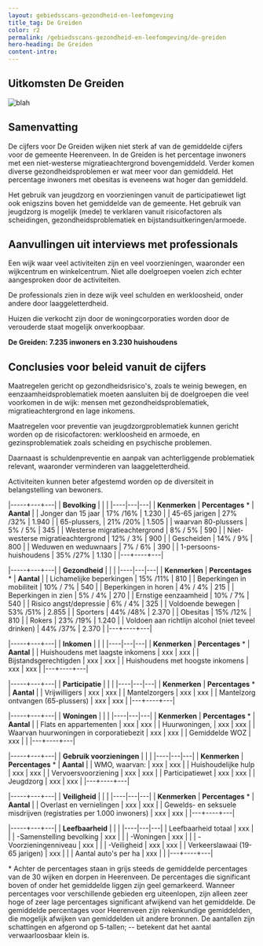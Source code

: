 ```yaml
---
layout: gebiedsscans-gezondheid-en-leefomgeving
title_tag: De Greiden
color: r2
permalink: /gebiedsscans-gezondheid-en-leefomgeving/de-greiden
hero-heading: De Greiden
content-intro:
---
```

## Uitkomsten De Greiden

![blah](/uploads/Grafieken_Gebiedsscans_Wijken-01.png)

## Samenvatting

De cijfers voor De Greiden wijken niet sterk af van de gemiddelde cijfers voor de gemeente Heerenveen. In de Greiden is het percentage inwoners met een niet-westerse migratieachtergrond bovengemiddeld. Verder komen diverse gezondheidsproblemen er wat meer voor dan gemiddeld. Het percentage inwoners met obesitas is eveneens wat hoger dan gemiddeld.

Het gebruik van jeugdzorg en voorzieningen vanuit de participatiewet ligt ook enigszins boven het gemiddelde van de gemeente. Het gebruik van jeugdzorg is mogelijk (mede) te verklaren vanuit risicofactoren als scheidingen, gezondheidsproblematiek en bijstandsuitkeringen/armoede.

## Aanvullingen uit interviews met professionals

Een wijk waar veel activiteiten zijn en veel voorzieningen, waaronder een wijkcentrum en winkelcentrum. Niet alle doelgroepen voelen zich echter aangesproken door de activiteiten.

De professionals zien in deze wijk veel schulden en werkloosheid, onder andere door laaggeletterdheid.

Huizen die verkocht zijn door de woningcorporaties worden door de verouderde staat mogelijk onverkoopbaar.

**De Greiden: 7.235 inwoners en 3.230 huishoudens**

## Conclusies voor beleid vanuit de cijfers

Maatregelen gericht op gezondheidsrisico's, zoals te weinig bewegen, en eenzaamheidsproblematiek moeten aansluiten bij de doelgroepen die veel voorkomen in de wijk: mensen met gezondheidsproblematiek, migratieachtergrond en lage inkomens.

Maatregelen voor preventie van jeugdzorgproblematiek kunnen gericht worden op de risicofactoren: werkloosheid en armoede, en gezinsproblematiek zoals scheiding en psychische problemen.

Daarnaast is schuldenpreventie en aanpak van achterliggende problematiek relevant, waaronder verminderen van laaggeletterdheid.

Activiteiten kunnen beter afgestemd worden op de diversiteit in belangstelling van bewoners.

|-----+---+---|
|  **Bevolking**  |  |    |
|----|---|---|
| **Kenmerken**                                       | **Percentages** * | **Aantal** |
| Jonger dan 15 jaar                                  | 17% /16%          | 1.230    |
| 45-65 jarigen                                       | 27% /32%         |  1.940   |
| 65-plussers,                                        |  21% /20%    |  1.505   |
| waarvan 80-plussers                                 | 5% / 5%      |  345   |
| Westerse migratieachtergrond                        |  8% / 5%         |  590   |
| Niet-westerse migratieachtergrond                   | 12% / 3%      | 900   |
| Gescheiden                                          | 14% / 9%       |  800   |
| Weduwen en weduwnaars                               | 7% / 6%    |  390   |
| 1-persoons-huishoudens                              |  35% /27%         |  1.130   |
|---+----+---|



|-----+---+---|
| **Gezondheid** |     |     |
|----|---|---|
| **Kenmerken** | **Percentages** * | **Aantal** |
| Lichamelijke beperkingen                            |  15% /11%   |  810   |
| Beperkingen in mobiliteit                           |  10% / 7%   |  540   |
| Beperkingen in horen                                |  4% / 4%   |  215   |
| Beperkingen in zien                                 |  5% / 4%   |  270   |
| Ernstige eenzaamheid                                |  10% / 7%   |  540   |
| Risico angst/depressie                              |  6% / 4%   |  325   |
| Voldoende bewegen                                   |  53% /51%   |  2.855   |
| Sporters                                            |  44% /48%   |  2.370   |
| Obesitas                                            |  15% /12%   |  810   |
| Rokers                                              |  23% /19%   |  1.240   |
| Voldoen aan richtlijn alcohol (niet teveel drinken) |  44% /37%   |  2.370   |
|---+----+---|




|-----+---+---|
| **Inkomen** |     |     |
|----|---|---|
| **Kenmerken**                                       | **Percentages** * | **Aantal** |
| Huishoudens met laagste inkomens                    |  xxx      |   xxx      |
| Bijstandsgerechtigden                               |  xxx      |   xxx      |
| Huishoudens met hoogste inkomens                    |  xxx      |   xxx      |
|---+----+---|



|-----+---+---|
| **Participatie** |     |     |
|----|---|---|
| **Kenmerken**                                       | **Percentages** * | **Aantal** |
| Vrijwilligers                                       |  xxx     |   xxx      |
| Mantelzorgers                                       |  xxx     |   xxx      |
| Mantelzorg ontvangen (65-plussers)                  |  xxx     |   xxx      |
|---+----+---|



|-----+---+---|
| **Woningen** |     |     |
|----|---|---|
| **Kenmerken** | **Percentages** * | **Aantal** |
| Flats en appartementen                              | xxx |  xxx |
| Huurwoningen,                                       | xxx |  xxx |
| Waarvan huurwoningen in corporatiebezit             | xxx |  xxx |
| Gemiddelde WOZ                                      | xxx |      |
|---+----+---|



|-----+---+---|
| **Gebruik voorzieningen** |     |     |
|----|---|---|
| **Kenmerken** | **Percentages** * | **Aantal** |
| WMO, waarvan:                                       | xxx | xxx |
| Huishoudelijke hulp                                 | xxx | xxx |
| Vervoersvoorziening                                 | xxx | xxx |
| Participatiewet                                     | xxx | xxx |
| Jeugdzorg                                           | xxx | xxx |
|---+----+---|

|-----+---+---|
| **Veiligheid** |     |     |
|----|---|---|
| **Kenmerken** | **Percentages** * | **Aantal** |
| Overlast en vernielingen                                           | xxx | xxx |
| Gewelds- en seksuele misdrijven (registraties per 1.000 inwoners)  | xxx | xxx |
|---+----+---|

|-----+---+---|
| **Leefbaarheid** |     |     |
|----|---|---|
| Leefbaarheid totaal                                | xxx |                     |
| -Samenstelling bevolking                           | xxx |                     |
| -Woningen                                          | xxx |                     |
| -Voorzieningenniveau                               | xxx |                     |
| -Veiligheid                                        | xxx | xxx |
| Verkeerslawaai (19-65 jarigen)                     | xxx |                     |
| Aantal auto's per ha                               | xxx |                     |
|---+----+---|


\* Achter de percentages staan in grijs steeds de gemiddelde percentages van de 30 wijken en dorpen in Heerenveen. De percentages die significant boven of onder het gemiddelde liggen zijn geel gemarkeerd. Wanneer percentages voor verschillende gebieden erg uiteenlopen, zijn alleen zeer hoge of zeer lage percentages significant afwijkend van het gemiddelde. De gemiddelde percentages voor Heerenveen zijn rekenkundige gemiddelden, die mogelijk afwijken van gemiddelden uit andere bronnen. De aantallen zijn schattingen en afgerond op 5-tallen; -- betekent dat het aantal verwaarloosbaar klein is.





